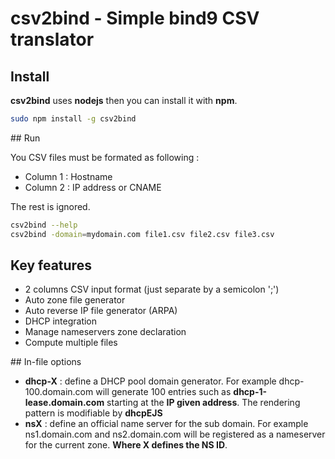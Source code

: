 # csv2bind - Simple bind9 CSV translator

## Install 
**csv2bind** uses **nodejs** then you can install it with **npm**.

```bash
sudo npm install -g csv2bind
```

## Run

You CSV files must be formated as following :
* Column 1 : Hostname
* Column 2 : IP address or CNAME

The rest is ignored.

```bash
csv2bind --help
csv2bind -domain=mydomain.com file1.csv file2.csv file3.csv
```

## Key features
* 2 columns CSV input format (just separate by a semicolon ';')
* Auto zone file generator
* Auto reverse IP file generator (ARPA)
* DHCP integration
* Manage nameservers zone declaration
* Compute multiple files

## In-file options
* **dhcp-X** : define a DHCP pool domain generator. For example dhcp-100.domain.com will generate 100 entries such as **dhcp-1-lease.domain.com** starting at the __IP given address__. The rendering pattern is modifiable by **dhcpEJS**
* **nsX** : define an official name server for the sub domain. For example ns1.domain.com and ns2.domain.com will be registered as a nameserver for the current zone. __Where X defines the NS ID__.
